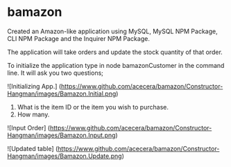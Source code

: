 # bamazon

Created an Amazon-like application using MySQL, MySQL NPM Package, CLI NPM Package and the Inquirer NPM Package. 

The application will take orders and update the stock quantity of that order. 

To initialize the application type in node bamazonCustomer in the command line. It will ask you two questions;

![Initializing App.] (https://www.github.com/acecera/bamazon/Constructor-Hangman/images/Bamazon.Initial.png)

1. What is the item ID or the item you wish to purchase.
2. How many.

![Input Order] (https://www.github.com/acecera/bamazon/Constructor-Hangman/images/Bamazon.Input.png)

![Updated table] (https://www.github.com/acecera/bamazon/Constructor-Hangman/images/Bamazon.Update.png)

